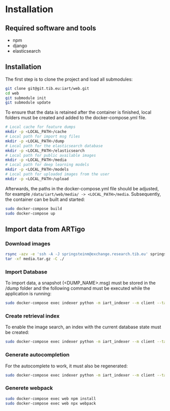 # Installation

## Required software and tools

- npm
- django
- elasticsearch

## Installation 

The first step is to clone the project and load all submodules:

```sh
git clone git@git.tib.eu:iart/web.git
cd web
git submodule init
git submodule update

```

To ensure that the data is retained after the container is finished, local folders must be created and added to the docker-compose.yml file.

```sh
# Local cache for feature dumps
mkdir -p <LOCAL_PATH>/cache 
# Local path for import msg files
mkdir -p <LOCAL_PATH>/dump  
# Local path for the elasticsearch database
mkdir -p <LOCAL_PATH>/elasticsearch  
# Local path for public available images
mkdir -p <LOCAL_PATH>/media  
# Local path for deep learning models
mkdir -p <LOCAL_PATH>/models
# Local path for uploaded images from the user
mkdir -p <LOCAL_PATH>/upload
```

Afterwards, the paths in the docker-compose.yml file should be adjusted, for example `/data/iart/web/media/ -> <LOCAL_PATH>/media`. Subsequently, the container can be built and started:


```sh 
sudo docker-compose build
sudo docker-compose up
```


## Import data from ARTigo

### Download images 

```sh
rsync -azv -e 'ssh -A -J springsteinm@exchange.research.tib.eu' springsteinm@devbox3.research.tib.eu:/nfs/data/iart/web/ ./
tar -xf media.tar.gz -C ./
```

### Import Database

To import data, a snapshot (<DUMP_NAME>.msg) must be stored in the /dump folder and the following command must be executed while the application is running:


```sh
sudo docker-compose exec indexer python -m iart_indexer --m client --task load --dump_path /dump/<DUMP_NAME>.msg 
```


### Create retrieval index

To enable the image search, an index with the current database state must be created:


```sh
sudo docker-compose exec indexer python -m iart_indexer --m client --task build_indexer
```

### Generate autocompletion

For the autocomplete to work, it must also be regenerated:
```sh
sudo docker-compose exec indexer python -m iart_indexer --m client --task build_suggester
```

### Generete webpack

```sh
sudo docker-compose exec web npm install
sudo docker-compose exec web npx webpack
```

